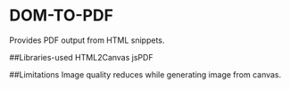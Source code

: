 # DOM-TO-PDF
Provides PDF output from HTML snippets.

##Libraries-used
HTML2Canvas
jsPDF

##Limitations
Image quality reduces while generating image from canvas.
